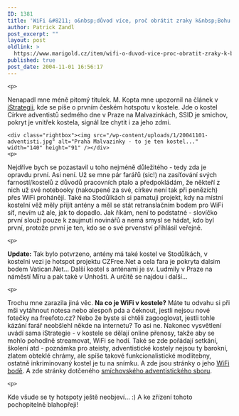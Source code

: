 ```yaml
---
ID: 1381
title: 'WiFi &#8211; o&nbsp;důvod více, proč obrátit zraky k&nbsp;Bohu'
author: Patrick Zandl
post_excerpt: ""
layout: post
oldlink: >
  https://www.marigold.cz/item/wifi-o-duvod-vice-proc-obratit-zraky-k-bohu
published: true
post_date: 2004-11-01 16:56:17
---
```

	<p>
Nenapadl mne méně pitomý titulek. M. Kopta mne upozornil na článek v <a href="http://www.istrategie.cz/detail.htm?id=48214">iStrategii</a>, kde se píše o prvním českém hotspotu v kostele. Jde o kostel Církve adventistů sedmého dne v Praze na Malvazinkách, SSID je smichov, pokryt je vnitřek kostela, signál lze chytit i za jeho zdmi. </p>

	<div class="rightbox"><img src="/wp-content/uploads/1/20041101-adventisti.jpg" alt="Praha Malvazinky - to je ten kostel..." width="140" height="91" /></div>
	<p>
Nejdříve bych se pozastavil u toho nejméně důležitého - tedy zda je opravdu první. Asi není. Už se mne pár farářů (sic!) na zasíťování svých farností/kostelů z důvodů pracovních ptalo a předpokládám, že někteří z nich už své notebooky (nakoupené za své, církev není tak při penězích) přes WiFi prohánějí. Také na Stodůlkách si pamatuji projekt, kdy na místní kostelní věž měly přijít antény a měl se stát retranslačním bodem pro WiFi síť, nevím už ale, jak to dopadlo. Jak říkám, není to podstatné - slovíčko první slouží pouze k zaujmutí novinářů a nemá smysl se hádat, kdo byl první, protože první je ten, kdo se o své prvenství přihlásil veřejně. </p>

	<p>
<b>Update:</b> Tak bylo potvrzeno, antény má také kostel ve Stodůlkách, v kostelni vezi je hotspot projektu CZFree.Net a cela fara je pokryta
dalsim bodem Vatican.Net&#8230; Další kostel s anténami je sv. Ludmily v Praze na náměstí Míru a pak také v Unhošti. A určitě se najdou i další&#8230;</p>

	<p>
Trochu mne zarazila jiná věc. <b>Na co je WiFi v kostele?</b> Máte tu odvahu si při mši vytáhnout notesa nebo alespoň pda a čeknout, jestli nejsou nové fotečky na freefoto.cz? Nebo že byste si chtěli zagooglovat, jestli tohle kázání farář neobšlehl někde na internetu? To asi ne. Nakonec vysvětlení uvádí sama iStrategie - v kostele se dělají online přenosy, takže aby se mohlo pohodlně streamovat, WiFi se hodí. Také se zde pořádají setkání, školení atd - poznámka pro ateisty, adventistické kostely nejsou ty barokní, zlatem obteklé chrámy, ale spíše takové funkcionalistické modlitebny, ostatně inkriminovaný kostel je tu na snímku. A zde jsou stránky o jeho <a href="http://www.awrstudio.cz/hotspot/">WiFi bodě</a>. A zde stránky dotčeného <a href="http://www.malvazinky.zde.cz/">smíchovského adventistického sboru</a>.</p>

	<p>
Kde všude se ty hotspoty ještě neobjeví&#8230; :) A ke zřízení tohoto pochopitelně blahopřeji!
</p>
